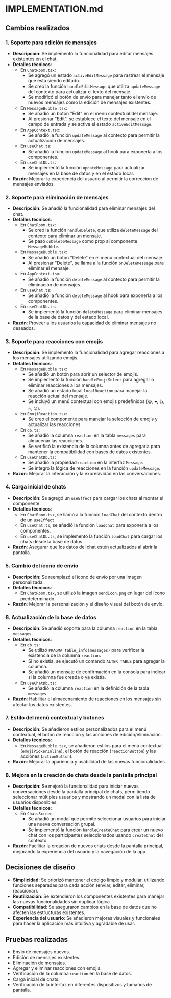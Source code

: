 # IMPLEMENTATION.md

## Cambios realizados

### 1. Soporte para edición de mensajes
- **Descripción**: Se implementó la funcionalidad para editar mensajes existentes en el chat.
- **Detalles técnicos**:
  - En `ChatRoom.tsx`:
    - Se agregó un estado `activeEditMessage` para rastrear el mensaje que está siendo editado.
    - Se creó la función `handleEditMessage` que utiliza `updateMessage` del contexto para actualizar el texto del mensaje.
    - Se modificó el botón de envío para manejar tanto el envío de nuevos mensajes como la edición de mensajes existentes.
  - En `MessageBubble.tsx`:
    - Se añadió un botón "Edit" en el menú contextual del mensaje.
    - Al presionar "Edit", se establece el texto del mensaje en el campo de entrada y se activa el estado `activeEditMessage`.
  - En `AppContext.tsx`:
    - Se añadió la función `updateMessage` al contexto para permitir la actualización de mensajes.
  - En `useChat.ts`:
    - Se añadió la función `updateMessage` al hook para exponerla a los componentes.
  - En `useChatDb.ts`:
    - Se implementó la función `updateMessage` para actualizar mensajes en la base de datos y en el estado local.
- **Razón**: Mejorar la experiencia del usuario al permitir la corrección de mensajes enviados.

### 2. Soporte para eliminación de mensajes
- **Descripción**: Se añadió la funcionalidad para eliminar mensajes del chat.
- **Detalles técnicos**:
  - En `ChatRoom.tsx`:
    - Se creó la función `handleDelete`, que utiliza `deleteMessage` del contexto para eliminar un mensaje.
    - Se pasó `onDeleteMessage` como prop al componente `MessageBubble`.
  - En `MessageBubble.tsx`:
    - Se añadió un botón "Delete" en el menú contextual del mensaje.
    - Al presionar "Delete", se llama a la función `onDeleteMessage` para eliminar el mensaje.
  - En `AppContext.tsx`:
    - Se añadió la función `deleteMessage` al contexto para permitir la eliminación de mensajes.
  - En `useChat.ts`:
    - Se añadió la función `deleteMessage` al hook para exponerla a los componentes.
  - En `useChatDb.ts`:
    - Se implementó la función `deleteMessage` para eliminar mensajes de la base de datos y del estado local.
- **Razón**: Proveer a los usuarios la capacidad de eliminar mensajes no deseados.

### 3. Soporte para reacciones con emojis
- **Descripción**: Se implementó la funcionalidad para agregar reacciones a los mensajes utilizando emojis.
- **Detalles técnicos**:
  - En `MessageBubble.tsx`:
    - Se añadió un botón para abrir un selector de emojis.
    - Se implementó la función `handleEmojiSelect` para agregar o eliminar reacciones a los mensajes.
    - Se añadió un estado local `localReaction` para manejar la reacción actual del mensaje.
    - Se incluyó un menú contextual con emojis predefinidos (`😂`, `❤️`, `👍`, `🔥`, `😮`).
  - En `EmojiReaction.tsx`:
    - Se creó el componente para manejar la selección de emojis y actualizar las reacciones.
  - En `db.ts`:
    - Se añadió la columna `reaction` en la tabla `messages` para almacenar las reacciones.
    - Se verificó la existencia de la columna antes de agregarla para mantener la compatibilidad con bases de datos existentes.
  - En `useChatDb.ts`:
    - Se añadió la propiedad `reaction` en la interfaz `Message`.
    - Se integró la lógica de reacciones en la función `updateMessage`.
- **Razón**: Mejorar la interacción y la expresividad en las conversaciones.

### 4. Carga inicial de chats
- **Descripción**: Se agregó un `useEffect` para cargar los chats al montar el componente.
- **Detalles técnicos**:
  - En `ChatRoom.tsx`, se llamó a la función `loadChat` del contexto dentro de un `useEffect`.
  - En `useChat.ts`, se añadió la función `loadChat` para exponerla a los componentes.
  - En `useChatDb.ts`, se implementó la función `loadChat` para cargar los chats desde la base de datos.
- **Razón**: Asegurar que los datos del chat estén actualizados al abrir la pantalla.

### 5. Cambio del ícono de envío
- **Descripción**: Se reemplazó el ícono de envío por una imagen personalizada.
- **Detalles técnicos**:
  - En `ChatRoom.tsx`, se utilizó la imagen `sendIcon.png` en lugar del ícono predeterminado.
- **Razón**: Mejorar la personalización y el diseño visual del botón de envío.

### 6. Actualización de la base de datos
- **Descripción**: Se añadió soporte para la columna `reaction` en la tabla `messages`.
- **Detalles técnicos**:
  - En `db.ts`:
    - Se utilizó `PRAGMA table_info(messages)` para verificar la existencia de la columna `reaction`.
    - Si no existía, se ejecutó un comando `ALTER TABLE` para agregar la columna.
    - Se añadió un mensaje de confirmación en la consola para indicar si la columna fue creada o ya existía.
  - En `useChatDb.ts`:
    - Se añadió la columna `reaction` en la definición de la tabla `messages`.
- **Razón**: Habilitar el almacenamiento de reacciones en los mensajes sin afectar los datos existentes.

### 7. Estilo del menú contextual y botones
- **Descripción**: Se añadieron estilos personalizados para el menú contextual, el botón de reacción y las acciones de edición/eliminación.
- **Detalles técnicos**:
  - En `MessageBubble.tsx`, se añadieron estilos para el menú contextual (`emojiPickerInline`), el botón de reacción (`reactionButton`) y las acciones (`actionButton`).
- **Razón**: Mejorar la apariencia y usabilidad de las nuevas funcionalidades.

### 8. Mejora en la creación de chats desde la pantalla principal
- **Descripción**: Se mejoró la funcionalidad para iniciar nuevas conversaciones desde la pantalla principal de chats, permitiendo seleccionar múltiples usuarios y mostrando un modal con la lista de usuarios disponibles.
- **Detalles técnicos**:
  - En `ChatsScreen`:
    - Se añadió un modal que permite seleccionar usuarios para iniciar una nueva conversación grupal.
    - Se implementó la función `handleCreateChat` para crear un nuevo chat con los participantes seleccionados usando `createChat` del contexto.
- **Razón**: Facilitar la creación de nuevos chats desde la pantalla principal, mejorando la experiencia del usuario y la navegación de la app.

## Decisiones de diseño
- **Simplicidad**: Se priorizó mantener el código limpio y modular, utilizando funciones separadas para cada acción (enviar, editar, eliminar, reaccionar).
- **Reutilización**: Se extendieron los componentes existentes para manejar las nuevas funcionalidades sin duplicar lógica.
- **Compatibilidad**: Se aseguraron cambios en la base de datos que no afecten las estructuras existentes.
- **Experiencia del usuario**: Se añadieron mejoras visuales y funcionales para hacer la aplicación más intuitiva y agradable de usar.

## Pruebas realizadas
- Envío de mensajes nuevos.
- Edición de mensajes existentes.
- Eliminación de mensajes.
- Agregar y eliminar reacciones con emojis.
- Verificación de la columna `reaction` en la base de datos.
- Carga inicial de chats.
- Verificación de la interfaz en diferentes dispositivos y tamaños de pantalla.

